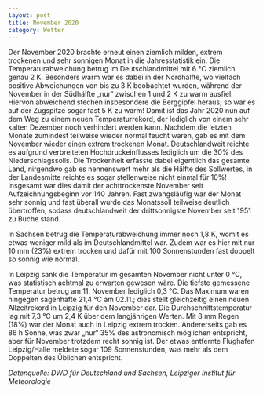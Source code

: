 ```yaml
---
layout: post
title: November 2020
category: Wetter
---
```


Der November 2020 brachte erneut einen ziemlich milden, extrem trockenen und sehr sonnigen Monat in die Jahresstatistik ein. Die Temperaturabweichung betrug im Deutschlandmittel mit 6 °C ziemlich genau 2 K. Besonders warm war es dabei in der Nordhälfte, wo vielfach positive Abweichungen von bis zu 3 K beobachtet wurden, während der November in der Südhälfte „nur“ zwischen 1 und 2 K zu warm ausfiel. Hiervon abweichend stechen insbesondere die Berggipfel heraus; so war es auf der Zugspitze sogar fast 5 K zu warm! Damit ist das Jahr 2020 nun auf dem Weg zu einem neuen Temperaturrekord, der lediglich von einem sehr kalten Dezember noch verhindert werden kann.
Nachdem die letzten Monate zumindest teilweise wieder normal feucht waren, gab es mit dem November wieder einen extrem trockenen Monat. Deutschlandweit reichte es aufgrund verbreiteten Hochdruckeinflusses lediglich um die 30% des Niederschlagssolls. Die Trockenheit erfasste dabei eigentlich das gesamte Land, nirgendwo gab es nennenswert mehr als die Hälfte des Sollwertes, in der Landesmitte reichte es sogar stellenweise nicht einmal für 10%! Insgesamt war dies damit der achttrockenste November seit Aufzeichnungsbeginn vor 140 Jahren. Fast zwangsläufig war der Monat sehr sonnig und fast überall wurde das Monatssoll teilweise deutlich übertroffen, sodass deutschlandweit der drittsonnigste November seit 1951 zu Buche stand.

In Sachsen betrug die Temperaturabweichung immer noch 1,8 K, womit es etwas weniger mild als im Deutschlandmittel war. Zudem war es hier mit nur 10 mm (23%) extrem trocken und dafür mit 100 Sonnenstunden fast doppelt so sonnig wie normal.

In Leipzig sank die Temperatur im gesamten November nicht unter 0 °C, was statistisch achtmal zu erwarten gewesen wäre. Die tiefste gemessene Temperatur betrug am 11. November lediglich 0,3 °C. Das Maximum waren hingegen sagenhafte 21,4 °C am 02.11.; dies stellt gleichzeitig einen neuen Allzeitrekord in Leipzig für den November dar.  Die Durchschnittstemperatur lag mit 7,3 °C um 2,4 K über dem langjährigen Werten. Mit 8 mm Regen (18%) war der Monat auch in Leipzig extrem trocken. Andererseits gab es 86 h Sonne, was zwar „nur“ 35% des astronomisch möglichen entspricht, aber für November trotzdem recht sonnig ist. Der etwas entfernte Flughafen Leipzig/Halle meldete sogar 109 Sonnenstunden, was mehr als dem Doppelten des Üblichen entspricht.

_Datenquelle: DWD für Deutschland und Sachsen, Leipziger Institut für Meteorologie_
